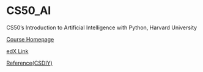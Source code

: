 # CS50_AI
CS50’s Introduction to Artificial Intelligence with Python, Harvard University


[Course Homepage](https://cs50.harvard.edu/ai/2020/)

[edX Link](https://www.edx.org/course/cs50s-introduction-to-artificial-intelligence-with-python)

[Reference(CSDIY)](https://github.com/PKUFlyingPig/cs50_ai)
